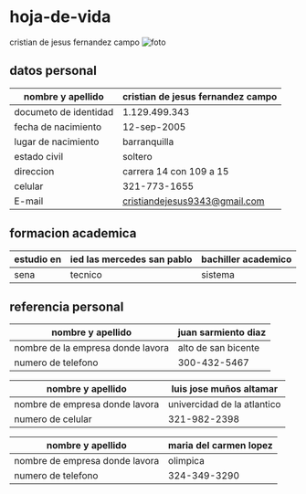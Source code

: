 # hoja-de-vida
cristian de jesus fernandez campo
![foto](https://github.com/fernandez17/hoja-de-vida/commit/08b8c8ac0e2a55850fbbaa7f12ac4e9a94536e82)
## datos personal 

| nombre y apellido | cristian de jesus fernandez campo |
|-------------------|-----------------------------------|
|documeto de identidad| 1.129.499.343|
|fecha de nacimiento| 12-sep-2005|
|lugar de nacimiento| barranquilla |
| estado civil | soltero|
|direccion| carrera 14 con 109 a 15|
| celular | 321-773-1655|
|E-mail| cristiandejesus9343@gmail.com|

## formacion academica

 |estudio en  | ied las mercedes san pablo | bachiller academico |
  |--------- |-------------------------- |----------------------|
   |sena   | tecnico         |sistema | 
   
## referencia personal

| nombre y apellido | juan sarmiento diaz|
|-------------------|--------------------|
|nombre de la empresa donde lavora| alto de san bicente |
|numero de telefono| 300-432-5467|


| nombre y apellido | luis jose muños altamar|
|-------------------|------------------------|
|nombre de empresa donde lavora| univercidad de la atlantico|
|numero de celular| 321-982-2398|


|nombre y apellido | maria del carmen lopez|
|-------------------|-----------------------|
|nombre de empresa donde lavora| olimpica |
|numero de telefono| 324-349-3290|


   
   
  
    
